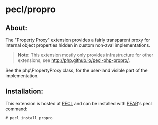 # pecl/propro

## About:

The "Property Proxy" extension provides a fairly transparent proxy for internal object properties hidden in custom non-zval implementations.

> **Note:** This extension mostly only provides infrastructure for other extensions, see http://php.github.io/pecl-php-propro/.

See the php\PropertyProxy class, for the user-land visible part of the implementation.

## Installation:

This extension is hosted at [PECL](http://pecl.php.net) and can be installed with [PEAR](http://pear.php.net)'s pecl command:

    # pecl install propro

